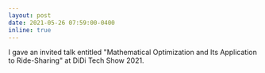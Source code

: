 ```yaml
---
layout: post
date: 2021-05-26 07:59:00-0400
inline: true
---
```



I gave an invited talk entitled "Mathematical Optimization and Its Application to Ride-Sharing" at DiDi Tech Show 2021.